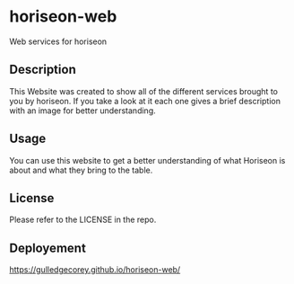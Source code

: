 # horiseon-web
Web services for horiseon
## Description

This Website was created to show all of the different services brought to you by horiseon. If you take a look at it each one gives a brief description with an image for better understanding.

## Usage

You can use this website to get a better understanding of what Horiseon is about and what they bring to the table.

## License

Please refer to the LICENSE in the repo.

## Deployement

https://gulledgecorey.github.io/horiseon-web/